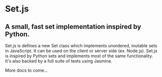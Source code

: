 Set.js
======

A small, fast set implementation inspired by Python.
----------------------------------------------------

Set.js is defines a new Set class which implements unordered, mutable sets in
JavaScript. It can be used on the client or server side (ex. Node.js). Set.js
is inspired by Python sets and implements most of the same functionality. It's
also backed by a full suite of tests using Jasmine.

More docs to come...
